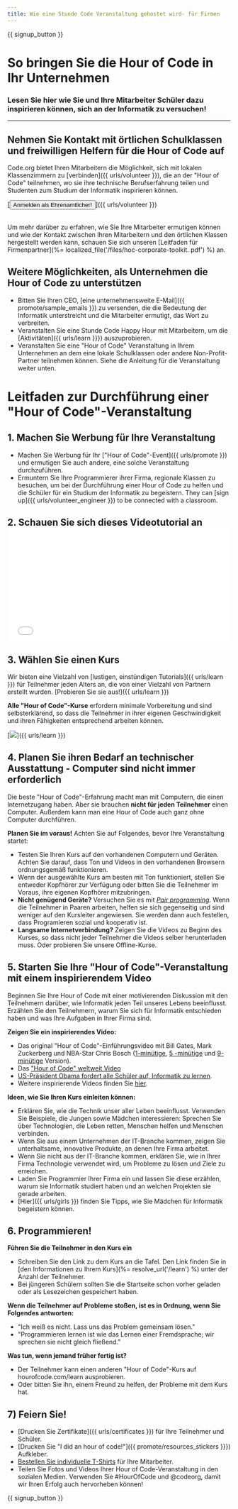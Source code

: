 ```yaml
---
title: Wie eine Stunde Code Veranstaltung gehostet wird- für Firmen
---
```


{{ signup_button }}

# So bringen Sie die Hour of Code in Ihr Unternehmen

### Lesen Sie hier wie Sie und Ihre Mitarbeiter Schüler dazu inspirieren können, sich an der Informatik zu versuchen!

* * *

## Nehmen Sie Kontakt mit örtlichen Schulklassen und freiwilligen Helfern für die Hour of Code auf

Code.org bietet Ihren Mitarbeitern die Möglichkeit, sich mit lokalen Klassenzimmern zu [verbinden]({{ urls/volunteer }}), die an der "Hour of Code" teilnehmen, wo sie ihre technische Berufserfahrung teilen und Studenten zum Studium der Informatik inspirieren können.

[<button>Anmelden als Ehrenamtlicher!</button>]({{ urls/volunteer }}) <br /> <br />

Um mehr darüber zu erfahren, wie Sie Ihre Mitarbeiter ermutigen können und wie der Kontakt zwischen Ihren Mitarbeitern und den örtlichen Klassen hergestellt werden kann, schauen Sie sich unseren [Leitfaden für Firmenpartner](%= localized_file('/files/hoc-corporate-toolkit. pdf') %) an.

## Weitere Möglichkeiten, als Unternehmen die Hour of Code zu unterstützen

- Bitten Sie Ihren CEO, [eine unternehmensweite E-Mail]({{ promote/sample_emails }}) zu versenden, die die Bedeutung der Informatik unterstreicht und die Mitarbeiter ermutigt, das Wort zu verbreiten.
- Veranstalten Sie eine Stunde Code Happy Hour mit Mitarbeitern, um die [Aktivitäten]({{ urls/learn }}}) auszuprobieren.
- Veranstalten Sie eine "Hour of Code" Veranstaltung in Ihrem Unternehmen an dem eine lokale Schulklassen oder andere Non-Profit-Partner teilnehmen können. Siehe die Anleitung für die Veranstaltung weiter unten.

# Leitfaden zur Durchführung einer "Hour of Code"-Veranstaltung

## 1. Machen Sie Werbung für Ihre Veranstaltung

- Machen Sie Werbung für Ihr ["Hour of Code"-Event]({{ urls/promote }}) und ermutigen Sie auch andere, eine solche Veranstaltung durchzuführen.
- Ermuntern Sie Ihre Programmierer ihrer Firma, regionale Klassen zu besuchen, um bei der Durchführung einer Hour of Code zu helfen und die Schüler für ein Studium der Informatik zu begeistern. They can [sign up]({{ urls/volunteer_engineer }}) to be connected with a classroom.

## 2. Schauen Sie sich dieses Videotutorial an <iframe width="500" height="255" src="//www.youtube.com/embed/SrnvvWDm73k" frameborder="0" allowfullscreen mark="crwd-mark"></iframe> 

## 3. Wählen Sie einen Kurs

Wir bieten eine Vielzahl von [lustigen, einstündigen Tutorials]({{ urls/learn }}) für Teilnehmer jeden Alters an, die von einer Vielzahl von Partnern erstellt wurden. [Probieren Sie sie aus!]({{ urls/learn }})

**Alle "Hour of Code"-Kurse** erfordern minimale Vorbereitung und sind selbsterklärend, so dass die Teilnehmer in ihrer eigenen Geschwindigkeit und ihren Fähigkeiten entsprechend arbeiten können.

[![](/images/fit-700/tutorials.png)]({{ urls/learn }})

## 4. Planen Sie ihren Bedarf an technischer Ausstattung - Computer sind nicht immer erforderlich

Die beste "Hour of Code"-Erfahrung macht man mit Computern, die einen Internetzugang haben. Aber sie brauchen **nicht für jeden Teilnehmer** einen Computer. Außerdem kann man eine Hour of Code auch ganz ohne Computer durchführen.

**Planen Sie im voraus!** Achten Sie auf Folgendes, bevor Ihre Veranstaltung startet:

- Testen Sie Ihren Kurs auf den vorhandenen Computern und Geräten. Achten Sie darauf, dass Ton und Videos in den vorhandenen Browsern ordnungsgemäß funktionieren.
- Wenn der ausgewählte Kurs am besten mit Ton funktioniert, stellen Sie entweder Kopfhörer zur Verfügung oder bitten Sie die Teilnehmer im Voraus, ihre eigenen Kopfhörer mitzubringen.
- **Nicht genügend Geräte?** Versuchen Sie es mit [*Pair programming*](https://www.youtube.com/watch?v=vgkahOzFH2Q). Wenn die Teilnehmer in Paaren arbeiten, helfen sie sich gegenseitig und sind weniger auf den Kursleiter angewiesen. Sie werden dann auch festellen, dass Programieren sozial und kooperativ ist.
- **Langsame Internetverbindung?** Zeigen Sie die Videos zu Beginn des Kurses, so dass nicht jeder Teilnehmer die Videos selber herunterladen muss. Oder probieren Sie unsere Offline-Kurse.

## 5. Starten Sie Ihre "Hour of Code"-Veranstaltung mit einem inspirierendem Video

Beginnen Sie Ihre Hour of Code mit einer motivierenden Diskussion mit den Teilnehmern darüber, wie Informatik jeden Teil unseres Lebens beeinflusst. Erzählen Sie den Teilnehmern, warum Sie sich für Informatik entschieden haben und was Ihre Aufgaben in Ihrer Firma sind.

**Zeigen Sie ein inspirierendes Video:**

- Das original "Hour of Code"-Einführungsvideo mit Bill Gates, Mark Zuckerberg und NBA-Star Chris Bosch ([1-minütige](https://www.youtube.com/watch?v=qYZF6oIZtfc), [5 -minütige](https://www.youtube.com/watch?v=nKIu9yen5nc) und [9-minütige](https://www.youtube.com/watch?v=dU1xS07N-FA) Version).
- Das ["Hour of Code" weltweit Video](https://www.youtube.com/watch?v=KsOIlDT145A)
- [US-Präsident Obama fordert alle Schüler auf, Informatik zu lernen](https://www.youtube.com/watch?v=6XvmhE1J9PY).
- Weitere inspirierende Videos finden Sie [ hier](https://www.youtube.com/playlist?list=PLzdnOPI1iJNfpD8i4Sx7U0y2MccnrNZuP).

**Ideen, wie Sie Ihren Kurs einleiten können:**

- Erklären Sie, wie die Technik unser aller Leben beeinflusst. Verwenden Sie Beispiele, die Jungen sowie Mädchen interessieren: Sprechen Sie über Technologien, die Leben retten, Menschen helfen und Menschen verbinden.
- Wenn Sie aus einem Unternehmen der IT-Branche kommen, zeigen Sie unterhaltsame, innovative Produkte, an denen Ihre Firma arbeitet.
- Wenn Sie nicht aus der IT-Branche kommen, erklären Sie, wie in Ihrer Firma Technologie verwendet wird, um Probleme zu lösen und Ziele zu erreichen.
- Laden Sie Programmier Ihrer Firma ein und lassen Sie diese erzählen, warum sie Informatik studiert haben und an welchen Projekten sie gerade arbeiten.
- [Hier]({{ urls/girls }}) finden Sie Tipps, wie Sie Mädchen für Informatik begeistern können.

## 6. Programmieren!

**Führen Sie die Teilnehmer in den Kurs ein**

- Schreiben Sie den Link zu dem Kurs an die Tafel. Den Link finden Sie in [den Informationen zu Ihrem Kurs](%= resolve_url('/learn') %) unter der Anzahl der Teilnehmer.
- Bei jüngeren Schülern sollten Sie die Startseite schon vorher geladen oder als Lesezeichen gespeichert haben.

**Wenn die Teilnehmer auf Probleme stoßen, ist es in Ordnung, wenn Sie Folgendes antworten:**

- "Ich weiß es nicht. Lass uns das Problem gemeinsam lösen."
- "Programmieren lernen ist wie das Lernen einer Fremdsprache; wir sprechen sie nicht gleich fließend."

**Was tun, wenn jemand früher fertig ist?**

- Der Teilnehmer kann einen anderen "Hour of Code"-Kurs auf hourofcode.com/learn ausprobieren.
- Oder bitten Sie ihn, einem Freund zu helfen, der Probleme mit dem Kurs hat.

## 7) Feiern Sie!

- [Drucken Sie Zertifikate]({{ urls/certificates }}) für Ihre Teilnehmer und Schüler.
- [Drucken Sie "I did an hour of code!"]({{ promote/resources_stickers }}}) Aufkleber.
- [Bestellen Sie individuelle T-Shirts](http://blog.code.org/post/132608499493/hour-of-code-shirts-and-more) für Ihre Mitarbeiter.
- Teilen Sie Fotos und Videos Ihrer Hour of Code-Veranstaltung in den sozialen Medien. Verwenden Sie #HourOfCode und @codeorg, damit wir Ihren Erfolg auch hervorheben können!

{{ signup_button }}